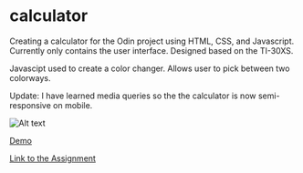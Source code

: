 # calculator

Creating a calculator for the Odin project using HTML, CSS, and Javascript. 
Currently only contains the user interface. Designed based on the TI-30XS.

Javascipt used to create a color changer. Allows user to pick between two colorways. 

Update: I have learned media queries so the the calculator is now semi-responsive on mobile. 

![Alt text](https://i.imgur.com/TNTJs9h.png)

[Demo](https://ken862734801.github.io/calculator/)

[Link to the Assignment](https://www.theodinproject.com/lessons/foundations-calculator)
